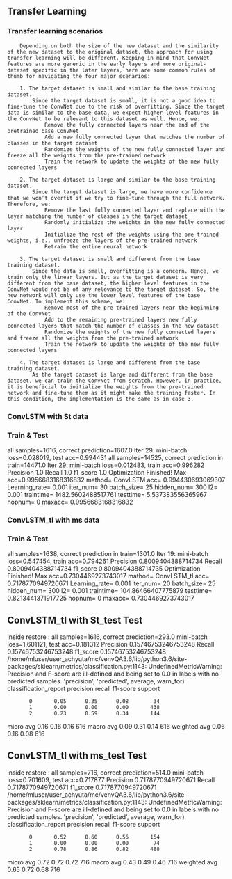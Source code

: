## Transfer Learning

###    Transfer learning scenarios
        Depending on both the size of the new dataset and the similarity of the new dataset to the original dataset, the approach for using transfer learning will be different. Keeping in mind that ConvNet features are more generic in the early layers and more original-dataset specific in the later layers, here are some common rules of thumb for navigating the four major scenarios:

        1. The target dataset is small and similar to the base training dataset.
            Since the target dataset is small, it is not a good idea to fine-tune the ConvNet due to the risk of overfitting. Since the target data is similar to the base data, we expect higher-level features in the ConvNet to be relevant to this dataset as well. Hence, we:
                Remove the fully connected layers near the end of the pretrained base ConvNet
                Add a new fully connected layer that matches the number of classes in the target dataset
                Randomize the weights of the new fully connected layer and freeze all the weights from the pre-trained network
                Train the network to update the weights of the new fully connected layers

        2. The target dataset is large and similar to the base training dataset.
            Since the target dataset is large, we have more confidence that we won’t overfit if we try to fine-tune through the full network. Therefore, we:
                Remove the last fully connected layer and replace with the layer matching the number of classes in the target dataset
                Randomly initialize the weights in the new fully connected layer
                Initialize the rest of the weights using the pre-trained weights, i.e., unfreeze the layers of the pre-trained network
                Retrain the entire neural network

        3. The target dataset is small and different from the base training dataset.
            Since the data is small, overfitting is a concern. Hence, we train only the linear layers. But as the target dataset is very different from the base dataset, the higher level features in the ConvNet would not be of any relevance to the target dataset. So, the new network will only use the lower level features of the base ConvNet. To implement this scheme, we:
                Remove most of the pre-trained layers near the beginning of the ConvNet
                Add to the remaining pre-trained layers new fully connected layers that match the number of classes in the new dataset
                Randomize the weights of the new fully connected layers and freeze all the weights from the pre-trained network
                Train the network to update the weights of the new fully connected layers

        4. The target dataset is large and different from the base training dataset.
            As the target dataset is large and different from the base dataset, we can train the ConvNet from scratch. However, in practice, it is beneficial to initialize the weights from the pre-trained network and fine-tune them as it might make the training faster. In this condition, the implementation is the same as in case 3.

### ConvLSTM with St data
### Train & Test
all samples=1616, correct prediction=1607.0
Iter 29: mini-batch loss=0.028019, test acc=0.994431
all samples=14525, correct prediction in train=14471.0
Iter 29: mini-batch loss=0.012483, train acc=0.996282
Precision 1.0
Recall 1.0
f1_score 1.0
Optimization Finished! Max acc=0.9956683168316832
mathod=	ConvLSTM	acc=	0.994430693069307	Learning_rate=	0.001	iter_num=	30	batch_size=	25	hidden_num=	300	l2=	0.001	traintime=	1482.5602488517761	testtime=	5.537383556365967	hopnum=	0	maxacc=	0.9956683168316832
### ConvLSTM_tl with ms data
### Train & Test
all samples=1638, correct prediction in train=1301.0
Iter 19: mini-batch loss=0.547454, train acc=0.794261
Precision 0.8009404388714734
Recall 0.8009404388714734
f1_score 0.8009404388714735
Optimization Finished! Max acc=0.7304469273743017
mathod=	ConvLSTM_tl	acc=	0.7178770949720671	Learning_rate=	0.001	iter_num=	20	batch_size=	25	hidden_num=	300	l2=	0.001	traintime=	104.86466407775879	testtime=	0.8213441371917725	hopnum=	0	maxacc=	0.7304469273743017

## ConvLSTM_tl with St_test Test
inside restore : 
all samples=1616, correct prediction=293.0
mini-batch loss=1.601121, test acc=0.181312
Precision 0.15746753246753248
Recall 0.15746753246753248
f1_score 0.15746753246753248
/home/mluser/user_achyuta/mc/venvQA3.6/lib/python3.6/site-packages/sklearn/metrics/classification.py:1143: UndefinedMetricWarning: Precision and F-score are ill-defined and being set to 0.0 in labels with no predicted samples.
  'precision', 'predicted', average, warn_for)
classification_report                precision    recall  f1-score   support

           0       0.05      0.35      0.08        34
           1       0.00      0.00      0.00       438
           2       0.23      0.59      0.34       144

   micro avg       0.16      0.16      0.16       616
   macro avg       0.09      0.31      0.14       616
weighted avg       0.06      0.16      0.08       616
## ConvLSTM_tl with ms_test Test
inside restore : 
all samples=716, correct prediction=514.0
mini-batch loss=0.701609, test acc=0.717877
Precision 0.7178770949720671
Recall 0.7178770949720671
f1_score 0.7178770949720671
/home/mluser/user_achyuta/mc/venvQA3.6/lib/python3.6/site-packages/sklearn/metrics/classification.py:1143: UndefinedMetricWarning: Precision and F-score are ill-defined and being set to 0.0 in labels with no predicted samples.
  'precision', 'predicted', average, warn_for)
classification_report                precision    recall  f1-score   support

           0       0.52      0.60      0.56       154
           1       0.00      0.00      0.00        74
           2       0.78      0.86      0.82       488

   micro avg       0.72      0.72      0.72       716
   macro avg       0.43      0.49      0.46       716
weighted avg       0.65      0.72      0.68       716


